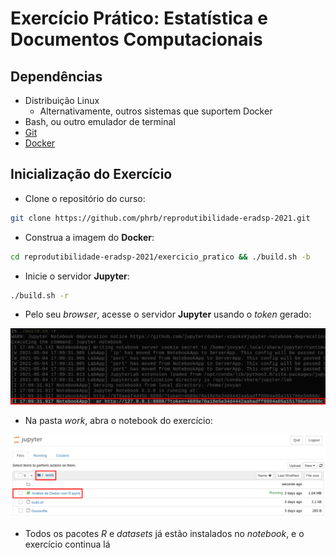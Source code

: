 

# Exercício Prático: Estatística e Documentos Computacionais


## Dependências

-   Distribuição Linux
    -   Alternativamente, outros sistemas que suportem Docker
-   Bash, ou outro emulador de terminal
-   [Git](https://git-scm.com/downloads)
-   [Docker](https://docs.docker.com/get-docker/)


## Inicialização do Exercício

-   Clone o repositório do curso:

``` bash
git clone https://github.com/phrb/reprodutibilidade-eradsp-2021.git
```

-   Construa a imagem do **Docker**:

``` bash
cd reprodutibilidade-eradsp-2021/exercicio_pratico && ./build.sh -b
```

-   Inicie o servidor **Jupyter**:

``` bash
./build.sh -r
```

-   Pelo seu *browser*, acesse o servidor **Jupyter** usando o *token* gerado:

![img](assets/docker_run.png)

-   Na pasta *work*, abra o notebook do exercício:

![img](assets/load_notebook.png)

-   Todos  os pacotes  *R* e  *datasets* já  estão instalados  no *notebook*,  e o
    exercício continua lá
